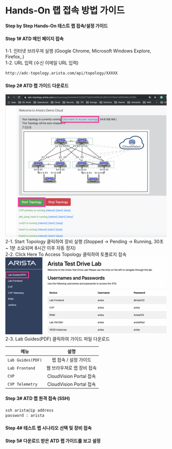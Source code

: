 # Hands-On 랩 접속 방법 가이드

**Step by Step Hands-On 테스트 랩 접속/설정 가이드**

#### Step 1# ATD 메인 페이지 접속<br>
1-1. 인터넷 브라우져 실행 (Google Chrome, Microsoft Windows Explore, Firefox,.)<br>
1-2. URL 입력 (수신 이메일 URL 입력)
```html
http://adc-topology.arista.com/api/topology/XXXXX
```

#### Step 2# ATD 랩 가이드 다운로드<br>

![img1](https://github.com/mgsang/19handson/blob/master/Guide/images/step2.png)<br>
2-1. Start Topology 클릭하여 장비 실행 (Stopped -> Pending -> Running, 30초 ~ 1분 소요되며 8시간 이후 자동 정지)<br>
2-2. Click Here To Access Topology 클릭하여 토폴로지 접속<br>
![img2](https://github.com/mgsang/19handson/blob/master/Guide/images/step3.png)<br>
2-3. Lab Guides(PDF) 클릭하여 가이드 파일 다운로드<br>

메뉴 | 설명
---|:---:
`Lab Guides(PDF)` | 랩 접속 / 설정 가이드
`Lab Frontend` | 웹 브라우져로 랩 장비 접속
`CVP` | CloudVision Portal 접속
`CVP Telemetry` | CloudVision Portal 접속

#### Step 3# ATD 랩 원격 접속 (SSH)

```python
ssh arista@ip address
password : arista
```
#### Step 4# 테스트 랩 시나리오 선택 및 장비 접속

#### Step 5# 다운로드 받은 ATD 랩 가이드를 보고 설정
